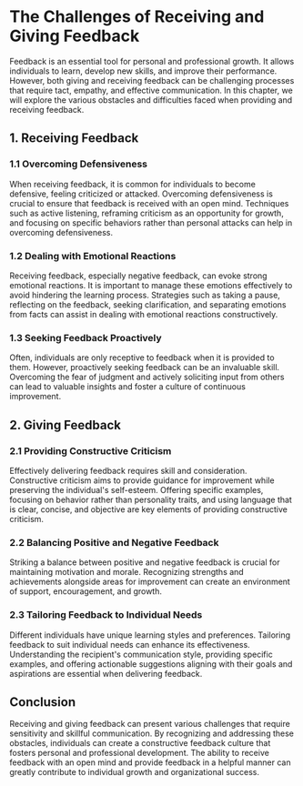 The Challenges of Receiving and Giving Feedback
========================================================

Feedback is an essential tool for personal and professional growth. It allows individuals to learn, develop new skills, and improve their performance. However, both giving and receiving feedback can be challenging processes that require tact, empathy, and effective communication. In this chapter, we will explore the various obstacles and difficulties faced when providing and receiving feedback.

1\. Receiving Feedback
---------------------

### 1.1 Overcoming Defensiveness

When receiving feedback, it is common for individuals to become defensive, feeling criticized or attacked. Overcoming defensiveness is crucial to ensure that feedback is received with an open mind. Techniques such as active listening, reframing criticism as an opportunity for growth, and focusing on specific behaviors rather than personal attacks can help in overcoming defensiveness.

### 1.2 Dealing with Emotional Reactions

Receiving feedback, especially negative feedback, can evoke strong emotional reactions. It is important to manage these emotions effectively to avoid hindering the learning process. Strategies such as taking a pause, reflecting on the feedback, seeking clarification, and separating emotions from facts can assist in dealing with emotional reactions constructively.

### 1.3 Seeking Feedback Proactively

Often, individuals are only receptive to feedback when it is provided to them. However, proactively seeking feedback can be an invaluable skill. Overcoming the fear of judgment and actively soliciting input from others can lead to valuable insights and foster a culture of continuous improvement.

2\. Giving Feedback
------------------

### 2.1 Providing Constructive Criticism

Effectively delivering feedback requires skill and consideration. Constructive criticism aims to provide guidance for improvement while preserving the individual's self-esteem. Offering specific examples, focusing on behavior rather than personality traits, and using language that is clear, concise, and objective are key elements of providing constructive criticism.

### 2.2 Balancing Positive and Negative Feedback

Striking a balance between positive and negative feedback is crucial for maintaining motivation and morale. Recognizing strengths and achievements alongside areas for improvement can create an environment of support, encouragement, and growth.

### 2.3 Tailoring Feedback to Individual Needs

Different individuals have unique learning styles and preferences. Tailoring feedback to suit individual needs can enhance its effectiveness. Understanding the recipient's communication style, providing specific examples, and offering actionable suggestions aligning with their goals and aspirations are essential when delivering feedback.

Conclusion
----------

Receiving and giving feedback can present various challenges that require sensitivity and skillful communication. By recognizing and addressing these obstacles, individuals can create a constructive feedback culture that fosters personal and professional development. The ability to receive feedback with an open mind and provide feedback in a helpful manner can greatly contribute to individual growth and organizational success.
